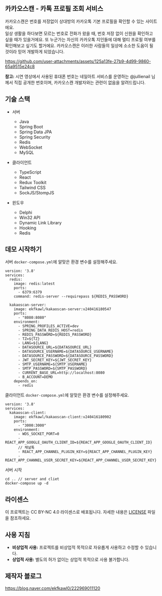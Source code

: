 ## 카카오스캔 - 카톡 프로필 조회 서비스
카카오스캔은 번호를 저장없이 상대방의 카카오톡 기본 프로필을 확인할 수 있는 사이트에요.   
일상 생활을 하다보면 모르는 번호로 전화가 왔을 때, 번호 저장 없이 신원을 확인하고 싶을 때가 있을거에요.
또 누군가는 자신의 카카오톡 지인들에 대해 멀티 프로필 여부를 확인해보고 싶기도 할거에요. 카카오스캔은 이러한 사람들의 일상에 소소한 도움이 될 것이라 믿어 개발하게 되었습니다.

https://github.com/user-attachments/assets/125a13fe-27b9-4d99-9860-65a9515e24c8

**참고:** 시연 영상에서 사용된 휴대폰 번호는 네일아트 서비스를 운영하는 @jullienail 님께서 직접 공개한 번호이며, 카카오스캔 개발자와는 관련이 없음을 알려드립니다.

## 기술 스택
- 서버
    - Java
    - Spring Boot
    - Spring Data JPA
    - Spring Security
    - Redis
    - WebSocket
    - MySQL
    
- 클라이언트
  - TypeScript
  - React
  - Redux Toolkit
  - Tailwind CSS
  - SockJS/StompJS

- 윈도우
  - Delphi
  - Win32 API
  - Dynamic Link Library
  - Hooking
  - Redis
 
 ## 데모 시작하기
서버 `docker-compose.yml`에 알맞은 환경 변수를 설정해주세요.
```
version: '3.8'
services:
  redis:
    image: redis:latest
    ports:
      - 6379:6379
    command: redis-server --requirepass ${REDIS_PASSWORD}

  kakaoscan-server:
    image: ekfkawl/kakaoscan-server:v240416180547
    ports:
      - "8080:8080"
    environment:
      - SPRING_PROFILES_ACTIVE=dev
      - SPRING_DATA_REDIS_HOST=redis
      - REDIS_PASSWORD=${REDIS_PASSWORD}
      - TZ=${TZ}
      - LANG=${LANG}
      - DATASOURCE_URL=${DATASOURCE_URL}
      - DATASOURCE_USERNAME=${DATASOURCE_USERNAME}
      - DATASOURCE_PASSWORD=${DATASOURCE_PASSWORD}
      - JWT_SECRET_KEY=${JWT_SECRET_KEY}
      - SMTP_USERNAME=${SMTP_USERNAME}
      - SMTP_PASSWORD=${SMTP_PASSWORD}
      - CURRENT_BASE_URL=http://localhost:8080
      - B_ACCOUNT=DEMO
    depends_on:
      - redis
```

클라이언트 `docker-compose.yml`에 알맞은 환경 변수를 설정해주세요.
```
version: '3.8'
services:
  kakaoscan-client:
    image: ekfkawl/kakaoscan-client:v240416180902
    ports:
      - "3000:3000"
    environment:
      - WDS_SOCKET_PORT=0
      - REACT_APP_GOOGLE_OAUTH_CLIENT_ID=${REACT_APP_GOOGLE_OAUTH_CLIENT_ID}
      // 채널톡
      - REACT_APP_CHANNEL_PLUGIN_KEY=${REACT_APP_CHANNEL_PLUGIN_KEY}
      - REACT_APP_CHANNEL_USER_SECRET_KEY=${REACT_APP_CHANNEL_USER_SECRET_KEY}
```

서버 시작
```
cd .. // server and cliet
docker-compose up -d
```

## 라이센스
이 프로젝트는 CC BY-NC 4.0 라이센스로 배포됩니다. 자세한 내용은 [LICENSE](./LICENSE) 파일을 참조하세요.

## 사용 지침
- **비상업적 사용:** 프로젝트를 비상업적 목적으로 자유롭게 사용하고 수정할 수 있습니다.
- **상업적 사용:** 별도의 허가 없이는 상업적 목적으로 사용 불가합니다.

## 제작자 블로그
https://blog.naver.com/ekfkawl0/222969011120
